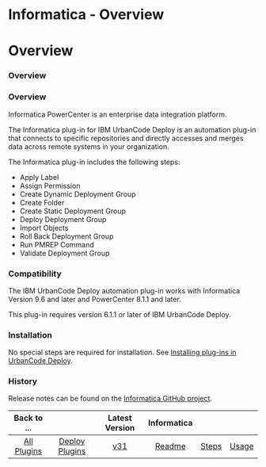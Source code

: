 
Informatica - Overview
======================

# Overview


### Overview




### Overview

Informatica PowerCenter is an enterprise data integration platform.

The Informatica plug-in for IBM UrbanCode Deploy is an automation plug-in that connects to specific repositories and directly accesses and merges data across remote systems in your organization.

The Informatica plug-in includes the following steps:

* Apply Label
* Assign Permission
* Create Dynamic Deployment Group
* Create Folder
* Create Static Deployment Group
* Deploy Deployment Group
* Import Objects
* Roll Back Deployment Group
* Run PMREP Command
* Validate Deployment Group

### Compatibility

The IBM UrbanCode Deploy automation plug-in works with Informatica Version 9.6 and later and PowerCenter 8.1.1 and later.

This plug-in requires version 6.1.1 or later of IBM UrbanCode Deploy.

### Installation

No special steps are required for installation. See [Installing plug-ins in UrbanCode Deploy](https://www.urbancode.com/resource/installing-plug-ins-in-urbancode-products/ "Installing plug-ins in UrbanCode Deploy").

### History

Release notes can be found on the [Informatica GitHub project](https://github.com/IBM-UrbanCode/Informatica-UCD).



|Back to ...||Latest Version|Informatica |||
| :---: | :---: | :---: | :---: | :---: | :---: |
|[All Plugins](../../index.md)|[Deploy Plugins](../README.md)|[v31](https://github.com/UrbanCode/Informatica-UCD/releases/download/31/Informatica-UCD-v31.ad2156b.zip)|[Readme](README.md)|[Steps](steps.md)|[Usage](usage.md)|

